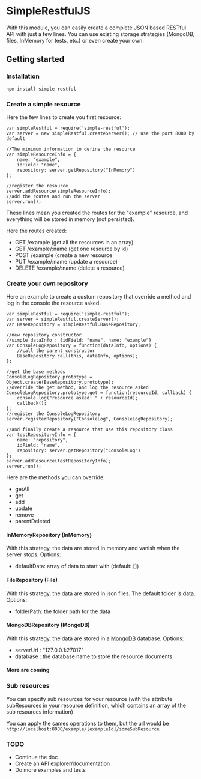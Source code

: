 # SimpleRestfulJS

With this module, you can easily create a complete JSON based RESTful API with just a few lines.
You can use existing storage strategies (MongoDB, files, InMemory for tests, etc.) or even create your own.

## Getting started

### Installation

`npm install simple-restful`

### Create a simple resource

Here the few lines to create you first resource:

    var simpleRestful = require('simple-restful');
    var server = new simpleRestful.createServer(); // use the port 8080 by default

    //The minimum information to define the resource
    var simpleResourceInfo = {
        name: "example",
        idField: "name",
        repository: server.getRepository("InMemory")
    };

    //register the resource
    server.addResource(simpleResourceInfo);
    //add the routes and run the server
    server.run();

These lines mean you created the routes for the "example" resource, and everything will be stored in memory (not persisted).

Here the routes created:

* GET       /example            (get all the resources in an array)
* GET       /example/:name      (get one resource by id)
* POST      /example            (create a new resource
* PUT       /example/:name      (update a resource)
* DELETE    /example/:name      (delete a resource)

### Create your own repository

Here an example to create a custom repository that override a method and log in the console the resource asked.

    var simpleRestful = require('simple-restful');
    var server = simpleRestful.createServer();
    var BaseRepository = simpleRestful.BaseRepository;

    //new repository constructor
    //simple dataInfo : {idField: "name", name: "example"}
    var ConsoleLogRepository = function(dataInfo, options) {
        //call the parent constructor
        BaseRepository.call(this, dataInfo, options);
    };

    //get the base methods
    ConsoleLogRepository.prototype = Object.create(BaseRepository.prototype);
    //override the get method, and log the resource asked
    ConsoleLogRepository.prototype.get = function(resourceId, callback) {
        console.log("resource asked: " + resourceId);
        callback();
    };
    //register the ConsoleLogRepository
    server.registerRepository("ConsoleLog", ConsoleLogRepository);

    //and finally create a resource that use this repository class
    var testRepositoryInfo = {
        name: "repository",
        idField: "name",
        repository: server.getRepository("ConsoleLog")
    };
    server.addResource(testRepositoryInfo);
    server.run();

Here are the methods you can override:

* getAll
* get
* add
* update
* remove
* parentDeleted

#### InMemoryRepository (InMemory)

With this strategy, the data are stored in memory and vanish when the server stops. Options:

* defaultData: array of data to start with (default: [])

#### FileRepository (File)

With this strategy, the data are stored in json files. The default folder is data. Options:

* folderPath: the folder path for the data

#### MongoDBRepository (MongoDB)

With this strategy, the data are stored in a [MongoDB](https://www.mongodb.org/) database. Options:

* serverUrl : "127.0.0.1:27017"
* database : the database name to store the resource documents

#### More are coming

### Sub resources

You can specify sub resources for your resource (with the attribute subResources in your resource definition,
which contains an array of the sub resources information)

You can apply the sames operations to them, but the url would be `http://localhost:8080/example/[exampleId]/someSubResource`

### TODO

* Continue the doc
* Create an API explorer/documentation
* Do more examples and tests
